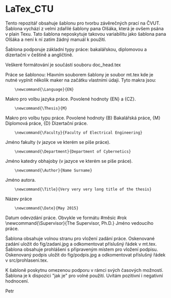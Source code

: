 ﻿# LaTex_CTU

Tento repozitář obsahuje šablonu pro tvorbu závěrečných prací na ČVUT. Šablona vychází z velmi zdařilé šablony pana Olšáka, která je ovšem psána v plain Texu. Tato šablona neposkytuje takovou variabilitu jako šablona pana Olšáka a není k ní zatím žádný manuál k použití.

Šablona podporuje základní typy práce: bakalářskou, diplomovou a dizertační v češtině a angličtině. 

Veškeré formátování je součástí souboru doc_head.tex 

Práce se šablonou:
Hlavním souborem šablony je soubor mt.tex kde je nutné vyplnit několik maker na začátku vlastními údaji.
Tyto makra jsou:
```
    \newcommand{\Language}{EN}
```
Makro pro volbu jazyka práce. Povolené hodnoty {EN} a {CZ}.
```
    \newcommand{\Thesis}{M}
```
Makro pro volbu typu práce. Povolené hodnoty {B} Bakalářská práce, {M} Diplomová práce, {D} Dizertační práce.
```
    \newcommand{\Faculty}{Faculty of Electrical Engineering}
```
Jméno fakulty (v jazyce ve kterém se píše práce).
```
    \newcommand{\Department}{Department of Cybernetics}
```
Jméno katedry obhajoby (v jazyce ve kterém se píše práce).
```
    \newcommand{\Author}{Name Surname}
```
Jméno autora.
```
    \newcommand{\Title}{Very very very long title of the thesis}
```
Název práce
```
    \newcommand{\Date}{May 2015}
```
Datum odevzdání práce. Obvykle ve formátu #měsíc #rok
    \newcommand{\Supervisor}{The Supervisor, Ph.D.}
Jméno vedoucího práce.

Šablona obsahuje volnou stranu pro vložení zadání práce. Oskenované zadání uložit do fig/zadani.jpg a odkomentovat příslušný řádek v mt.tex.
Šablona obsahuje prohlášení s připraveným místem pro vložení podpisu. Oskenovaný podpis uložit do fig/podpis.jpg a odkomentovat příslušný řádek v src/prohlaseni.tex.

K šabloně poskytnu omezenou podporu v rámci svých časových možností. Šablona je k dispozici "jak je" pro volné použití. Uvítám pozitivní i negativní hodnocení.

Petr